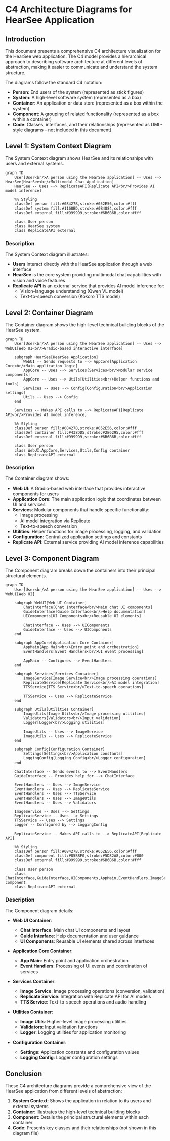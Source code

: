 # C4 Architecture Diagrams for HearSee Application

## Introduction

This document presents a comprehensive C4 architecture visualization for the HearSee web application. The C4 model provides a hierarchical approach to describing software architecture at different levels of abstraction, making it easier to communicate and understand the system structure.

The diagrams follow the standard C4 notation:
- **Person**: End users of the system (represented as stick figures)
- **System**: A high-level software system (represented as a box)
- **Container**: An application or data store (represented as a box within the system)
- **Component**: A grouping of related functionality (represented as a box within a container)
- **Code**: Classes, interfaces, and their relationships (represented as UML-style diagrams - not included in this document)

## Level 1: System Context Diagram

The System Context diagram shows HearSee and its relationships with users and external systems.

```mermaid
graph TD
    User[User<br/>A person using the HearSee application] -- Uses --> HearSee[HearSee<br/>Multimodal Chat Application]
    HearSee -- Uses --> ReplicateAPI[Replicate API<br/>Provides AI model inference]
    
    %% Styling
    classDef person fill:#08427B,stroke:#052E56,color:#fff
    classDef system fill:#1168BD,stroke:#0B4884,color:#fff
    classDef external fill:#999999,stroke:#6B6B6B,color:#fff
    
    class User person
    class HearSee system
    class ReplicateAPI external
```

### Description

The System Context diagram illustrates:

- **Users** interact directly with the HearSee application through a web interface
- **HearSee** is the core system providing multimodal chat capabilities with vision and voice features
- **Replicate API** is an external service that provides AI model inference for:
  - Vision-language understanding (Qwen VL model)
  - Text-to-speech conversion (Kokoro TTS model)

## Level 2: Container Diagram

The Container diagram shows the high-level technical building blocks of the HearSee system.

```mermaid
graph TD
    User[User<br/>A person using the HearSee application] -- Uses --> WebUI[Web UI<br/>Gradio-based interactive interface]
    
    subgraph HearSee[HearSee Application]
        WebUI -- Sends requests to --> AppCore[Application Core<br/>Main application logic]
        AppCore -- Uses --> Services[Services<br/>Modular service components]
        AppCore -- Uses --> Utils[Utilities<br/>Helper functions and tools]
        Services -- Uses --> Config[Configuration<br/>Application settings]
        Utils -- Uses --> Config
    end
    
    Services -- Makes API calls to --> ReplicateAPI[Replicate API<br/>Provides AI model inference]
    
    %% Styling
    classDef person fill:#08427B,stroke:#052E56,color:#fff
    classDef container fill:#438DD5,stroke:#2E6295,color:#fff
    classDef external fill:#999999,stroke:#6B6B6B,color:#fff
    
    class User person
    class WebUI,AppCore,Services,Utils,Config container
    class ReplicateAPI external
```

### Description

The Container diagram shows:

- **Web UI**: A Gradio-based web interface that provides interactive components for users
- **Application Core**: The main application logic that coordinates between UI and services
- **Services**: Modular components that handle specific functionality:
  - Image processing
  - AI model integration via Replicate
  - Text-to-speech conversion
- **Utilities**: Helper functions for image processing, logging, and validation
- **Configuration**: Centralized application settings and constants
- **Replicate API**: External service providing AI model inference capabilities

## Level 3: Component Diagram

The Component diagram breaks down the containers into their principal structural elements.

```mermaid
graph TD
    User[User<br/>A person using the HearSee application] -- Uses --> WebUI[Web UI]
    
    subgraph WebUI[Web UI Container]
        ChatInterface[Chat Interface<br/>Main chat UI components]
        GuideInterface[Guide Interface<br/>Help documentation]
        UIComponents[UI Components<br/>Reusable UI elements]
        
        ChatInterface -- Uses --> UIComponents
        GuideInterface -- Uses --> UIComponents
    end
    
    subgraph AppCore[Application Core Container]
        AppMain[App Main<br/>Entry point and orchestration]
        EventHandlers[Event Handlers<br/>UI event processing]
        
        AppMain -- Configures --> EventHandlers
    end
    
    subgraph Services[Services Container]
        ImageService[Image Service<br/>Image processing operations]
        ReplicateService[Replicate Service<br/>AI model integration]
        TTSService[TTS Service<br/>Text-to-speech operations]
        
        TTSService -- Uses --> ReplicateService
    end
    
    subgraph Utils[Utilities Container]
        ImageUtils[Image Utils<br/>Image processing utilities]
        Validators[Validators<br/>Input validation]
        Logger[Logger<br/>Logging utilities]
        
        ImageUtils -- Uses --> ImageService
        ImageUtils -- Uses --> ReplicateService
    end
    
    subgraph Config[Configuration Container]
        Settings[Settings<br/>Application constants]
        LoggingConfig[Logging Config<br/>Logger configuration]
    end
    
    ChatInterface -- Sends events to --> EventHandlers
    GuideInterface -- Provides help for --> ChatInterface
    
    EventHandlers -- Uses --> ImageService
    EventHandlers -- Uses --> ReplicateService
    EventHandlers -- Uses --> TTSService
    EventHandlers -- Uses --> ImageUtils
    EventHandlers -- Uses --> Validators
    
    ImageService -- Uses --> Settings
    ReplicateService -- Uses --> Settings
    TTSService -- Uses --> Settings
    Logger -- Configured by --> LoggingConfig
    
    ReplicateService -- Makes API calls to --> ReplicateAPI[Replicate API]
    
    %% Styling
    classDef person fill:#08427B,stroke:#052E56,color:#fff
    classDef component fill:#85BBF0,stroke:#5D82A8,color:#000
    classDef external fill:#999999,stroke:#6B6B6B,color:#fff
    
    class User person
    class ChatInterface,GuideInterface,UIComponents,AppMain,EventHandlers,ImageService,ReplicateService,TTSService,ImageUtils,Validators,Logger,Settings,LoggingConfig component
    class ReplicateAPI external
```

### Description

The Component diagram details:

- **Web UI Container**:
  - **Chat Interface**: Main chat UI components and layout
  - **Guide Interface**: Help documentation and user guidance
  - **UI Components**: Reusable UI elements shared across interfaces

- **Application Core Container**:
  - **App Main**: Entry point and application orchestration
  - **Event Handlers**: Processing of UI events and coordination of services

- **Services Container**:
  - **Image Service**: Image processing operations (conversion, validation)
  - **Replicate Service**: Integration with Replicate API for AI models
  - **TTS Service**: Text-to-speech operations and audio handling

- **Utilities Container**:
  - **Image Utils**: Higher-level image processing utilities
  - **Validators**: Input validation functions
  - **Logger**: Logging utilities for application monitoring

- **Configuration Container**:
  - **Settings**: Application constants and configuration values
  - **Logging Config**: Logger configuration settings



## Conclusion

These C4 architecture diagrams provide a comprehensive view of the HearSee application from different levels of abstraction:

1. **System Context**: Shows the application in relation to its users and external systems
2. **Container**: Illustrates the high-level technical building blocks
3. **Component**: Details the principal structural elements within each container
4. **Code**: Presents key classes and their relationships (not shown in this diagram file)